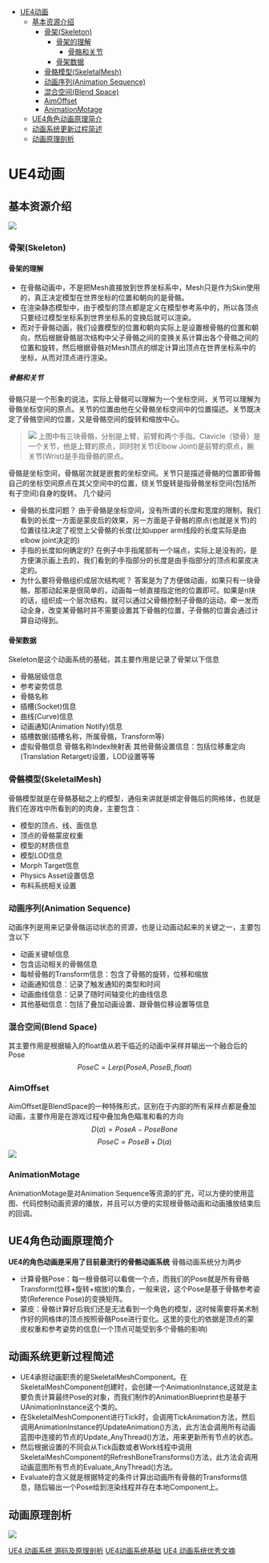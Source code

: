 - [UE4动画](#ue4动画)
  - [基本资源介绍](#基本资源介绍)
    - [骨架(Skeleton)](#骨架skeleton)
      - [骨架的理解](#骨架的理解)
        - [骨骼和关节](#骨骼和关节)
      - [骨架数据](#骨架数据)
    - [骨骼模型(SkeletalMesh)](#骨骼模型skeletalmesh)
    - [动画序列(Animation Sequence)](#动画序列animation-sequence)
    - [混合空间(Blend Space)](#混合空间blend-space)
    - [AimOffset](#aimoffset)
    - [AnimationMotage](#animationmotage)
  - [UE4角色动画原理简介](#ue4角色动画原理简介)
  - [动画系统更新过程简述](#动画系统更新过程简述)
  - [动画原理剖析](#动画原理剖析)

# UE4动画
## 基本资源介绍
![](https://pic1.zhimg.com/80/v2-1678a1044ca085eef049680d5fe40c68_1440w.webp)
### 骨架(Skeleton)
#### 骨架的理解
* 在骨骼动画中，不是把Mesh直接放到世界坐标系中，Mesh只是作为Skin使用的，真正决定模型在世界坐标的位置和朝向的是骨骼。
* 在渲染静态模型中，由于模型的顶点都是定义在模型参考系中的，所以各顶点只要经过模型坐标系到世界坐标系的变换后就可以渲染。
* 而对于骨骼动画，我们设置模型的位置和朝向实际上是设置根骨骼的位置和朝向，然后根据骨骼层次结构中父子骨骼之间的变换关系计算出各个骨骼之间的位置和旋转，然后根据骨骼对Mesh顶点的绑定计算出顶点在世界坐标系中的坐标，从而对顶点进行渲染。
##### 骨骼和关节

骨骼只是一个形象的说法，实际上骨骼可以理解为一个坐标空间，关节可以理解为骨骼坐标空间的原点。关节的位置由他在父骨骼坐标空间中的位置描述。关节既决定了骨骼空间的位置，又是骨骼空间的旋转和缩放中心。
> ![](https://img-blog.csdnimg.cn/20201015191854926.png)
> 上图中有三块骨骼，分别是上臂，前臂和两个手指。Clavicle（锁骨）是一个关节，他是上臂的原点，同时肘关节(Elbow Joint)是前臂的原点，腕关节(Wrist)是手指骨骼的原点。

骨骼是坐标空间，骨骼层次就是嵌套的坐标空间。关节只是描述骨骼的位置即骨骼自己的坐标空间原点在其父空间中的位置，绕关节旋转是指骨骼坐标空间(包括所有子空间)自身的旋转。
几个疑问
* 骨骼的长度问题？
  由于骨骼是坐标空间，没有所谓的长度和宽度的限制，我们看到的长度一方面是蒙皮后的效果，另一方面是子骨骼的原点(也就是关节)的位置往往决定了视觉上父骨骼的长度(比如upper arm线段的长度实际是由elbow joint决定的)
* 手指的长度如何确定的?
  在例子中手指尾部有一个端点，实际上是没有的，是方便演示画上去的，我们看到的手指部分的长度是由手指部分的顶点和蒙皮决定的。
* 为什么要将骨骼组织成层次结构呢？
  答案是为了方便做动画，如果只有一块骨骼，那那动起来是很简单的，动画每一帧直接指定他的位置即可。如果是n块的话，组织成一个层次结构，就可以通过父骨骼控制子骨骼的运动，牵一发而动全身，改变某骨骼时并不需要设置其下骨骼的位置，子骨骼的位置会通过计算自动得到。
#### 骨架数据
Skeleton是这个动画系统的基础，其主要作用是记录了骨架以下信息
* 骨骼层级信息
* 参考姿势信息
* 骨骼名称
* 插槽(Socket)信息
* 曲线(Curve)信息
* 动画通知(Animation Notify)信息
* 插槽数据(插槽名称，所属骨骼，Transform等)
* 虚拟骨骼信息
骨骼名称Index映射表
其他骨骼设置信息：包括位移重定向(Translation Retarget)设置，LOD设置等等

### 骨骼模型(SkeletalMesh)
骨骼模型就是在骨骼基础之上的模型，通俗来讲就是绑定骨骼后的网格体，也就是我们在游戏中所看到的的肉身，主要包含：
* 模型的顶点、线、面信息
* 顶点的骨骼蒙皮权重
* 模型的材质信息
* 模型LOD信息
* Morph Target信息
* Physics Asset设置信息
* 布料系统相关设置

### 动画序列(Animation Sequence)
动画序列是用来记录骨骼运动状态的资源，也是让动画动起来的关键之一，主要包含以下
* 动画关键帧信息
* 包含运动相关的骨骼信息
* 每帧骨骼的Transform信息：包含了骨骼的旋转，位移和缩放
* 动画通知信息：记录了触发通知的类型和时间
* 动画曲线信息：记录了随时间轴变化的曲线信息
* 其他基础信息：包括了叠加动画设置、跟骨骼位移设置等信息
### 混合空间(Blend Space)
其主要作用是根据输入的float值从若干临近的动画中采样并输出一个融合后的Pose
$$ PoseC=Lerp(PoseA,PoseB,float)$$

### AimOffset
AimOffset是BlendSpace的一种特殊形式，区别在于内部的所有采样点都是叠加动画，主要作用是在游戏过程中叠加角色瞄准和看的方向
$$ D(a)=PoseA -PoseBone$$
$$ PoseC=PoseB+D(a)$$
![](https://pic4.zhimg.com/80/v2-55a118685cc36068be8936a99e46e63b_720w.webp)
### AnimationMotage
AnimationMotage是对Animation Sequence等资源的扩充，可以方便的使用蓝图、代码控制动画资源的播放，并且可以方便的实现根骨骼动画和动画播放结束后的回调。

## UE4角色动画原理简介
**UE4的角色动画是采用了目前最流行的骨骼动画系统**
骨骼动画系统分为两步
* 计算骨骼Pose：每一根骨骼可以看做一个点，而我们的Pose就是所有骨骼Transform(位移+旋转+缩放)的集合，一般来说，这个Pose是基于骨骼参考姿势(Reference Pose)的变换矩阵。
* 蒙皮：骨骼计算好后我们还是无法看到一个角色的模型，这时候需要将美术制作好的网格体的顶点按照骨骼Pose进行变化。这里的变化的依据是顶点的蒙皮权重和参考姿势的信息(一个顶点可能受到多个骨骼的影响)

## 动画系统更新过程简述
* UE4承担动画职责的是SkeletalMeshComponent。在SkeletalMeshComponent创建时，会创建一个AnimationInstance,这就是主要负责计算最终Pose的对象，而我们制作的AnimationBlueprint也是基于UAnimationInstance这个类的。
* 在SkeletalMeshComponent进行Tick时，会调用TickAnimation方法，然后调用AnimationInstance的UpdateAnimation()方法，此方法会调用所有动画蓝图中连接的节点的Update_AnyThread()方法，用来更新所有节点的状态。
* 然后根据设置的不同会从Tick函数或者Work线程中调用SkeletalMeshComponent的RefreshBoneTransforms()方法，此方法会调用动画蓝图所有节点的Evaluate_AnyThread()方法。
* Evaluate的含义就是根据特定的条件计算出动画所有骨骼的Transforms信息，随后输出一个Pose给到渲染线程并存在本地Component上。

## 动画原理剖析

![](https://img-blog.csdnimg.cn/20201015191848213.png?x-oss-process=image/watermark,type_ZmFuZ3poZW5naGVpdGk,shadow_10,text_aHR0cHM6Ly9ibG9nLmNzZG4ubmV0L3FxXzIzMDMwODQz,size_16,color_FFFFFF,t_70)


[UE4 动画系统 源码及原理剖析](https://blog.csdn.net/qq_23030843/article/details/109103433)
[UE4动画系统基础](https://zhuanlan.zhihu.com/p/62401630)
[UE4 动画系统优秀文摘](https://zhuanlan.zhihu.com/p/413608091)